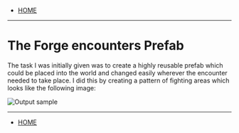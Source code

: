 - [HOME](https://avijr.com)

---

# The Forge encounters Prefab

The task I was initially given was to create a highly reusable prefab which could be placed into the world and changed easily wherever the encounter needed to take place. I did this by creating a pattern of fighting areas which looks like the following image:

![Output sample](https://github.com/Polaros/AVI/raw/master/images/SabateurEncounter.png)

---

- [HOME](https://avijr.com)
